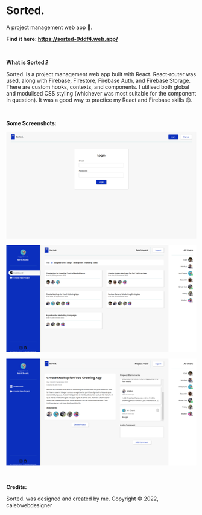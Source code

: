 # Sorted.
A project management web app 📝.

**Find it here: https://sorted-9ddf4.web.app/**

<br/>

**What is Sorted.?**

Sorted. is a project management web app built with React. React-router was used, along with Firebase, Firestore, Firebase Auth, and Firebase Storage. There are custom hooks, contexts, and components. I utilised both global and modulised CSS styling (whichever was most suitable for the component in question). It was a good way to practice my React and Firebase skills 😊.

<br/>

**Some Screenshots:**

![image](https://github.com/calebwebdesigner/Sorted/blob/main/ignore/v1-screenshots/login.png) 

![image](https://github.com/calebwebdesigner/Sorted/blob/main/ignore/v1-screenshots/dashboard.png) 

![image](https://github.com/calebwebdesigner/Sorted/blob/main/ignore/v1-screenshots/project.png) 

<br/>

**Credits:**

Sorted. was designed and created by me. Copyright © 2022, calebwebdesigner
